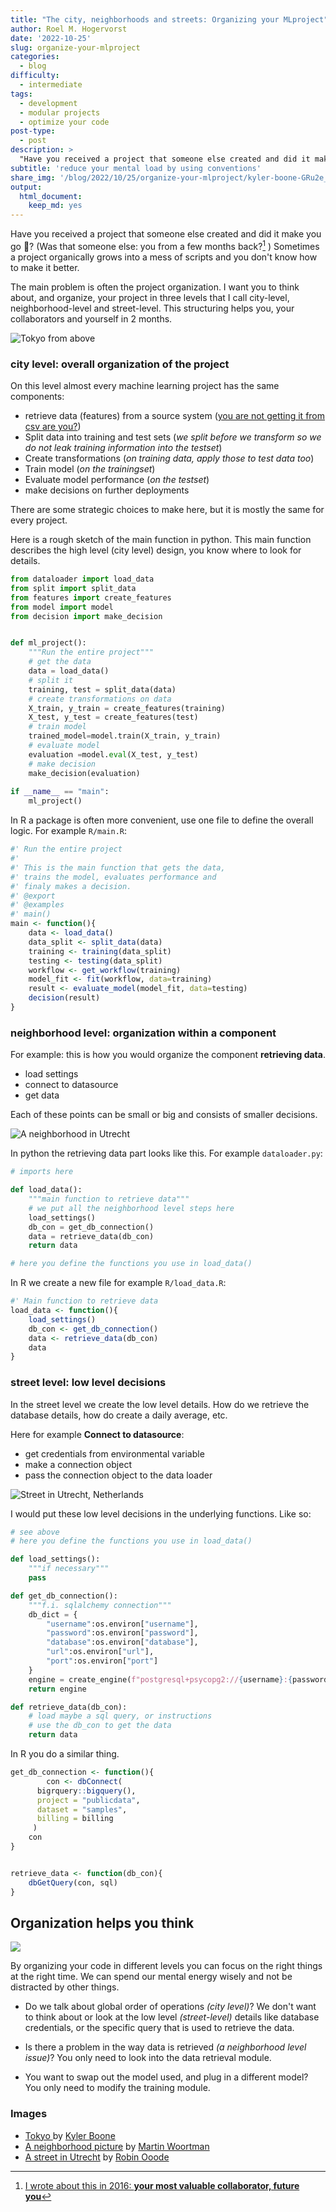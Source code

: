```yaml
---
title: "The city, neighborhoods and streets: Organizing your MLproject"
author: Roel M. Hogervorst
date: '2022-10-25'
slug: organize-your-mlproject
categories:
  - blog
difficulty:
  - intermediate
tags:
  - development
  - modular projects
  - optimize your code
post-type:
  - post
description: >
  "Have you received a project that someone else created and did it make you go 🤯? Sometimes a project organically grows into a mess of scripts and you don't know how to make it better. The main problem is often the project organization. I want you to think about, and organize, your project in three levels that I call city-level, neighborhood-level and street-level. In this post I will explain how to do that."
subtitle: 'reduce your mental load by using conventions'
share_img: '/blog/2022/10/25/organize-your-mlproject/kyler-boone-GRu2e_Z01-o-unsplash.jpg'
output:
  html_document:
    keep_md: yes
---
```


<!-- content  -->
Have you received a project that someone else created and did it make you go 🤯?
(Was that someone else: you from a few months back?[^1] ) Sometimes a project organically grows into a mess of scripts and you don't know how to make it better. 

The main problem is often the project organization. I want you to think about, and organize, your project in three levels that I call city-level, neighborhood-level and street-level. This structuring helps you, your collaborators and yourself in 2 months.

![Tokyo from above](kyler-boone-GRu2e_Z01-o-unsplash.jpg)

### city level:  overall organization of the project
On this level almost every machine learning project has the same components:

- retrieve data (features) from a source system ([you are not getting it from csv are you?](https://blog.rmhogervorst.nl/blog/2022/08/15/data-ingestion-patterns-for-ml/))
- Split data into training and test sets (_we split before we transform so we do not leak training information into the testset_)
- Create transformations (_on training data, apply those to test data too_)
- Train model (_on the trainingset_)
- Evaluate model performance (_on the testset_)
- make decisions on further deployments

There are some strategic choices to make here, but it is mostly the same for every project. 

Here is a rough sketch of the main function in python.
This main function describes the high level  (city level) design, you know 
where to look for details.

```python
from dataloader import load_data
from split import split_data
from features import create_features
from model import model
from decision import make_decision


def ml_project():
	"""Run the entire project"""
	# get the data
	data = load_data()
	# split it
	training, test = split_data(data)
	# create transformations on data
	X_train, y_train = create_features(training)
	X_test, y_test = create_features(test)
	# train model
	trained_model=model.train(X_train, y_train)
	# evaluate model
	evaluation =model.eval(X_test, y_test)
	# make decision
	make_decision(evaluation)
	
if __name__ == "main":
	ml_project()
```


In R a package is often more convenient, use one file to define the overall logic. 
For example `R/main.R`:

```R
#' Run the entire project
#'
#' This is the main function that gets the data,
#' trains the model, evaluates performance and
#' finaly makes a decision.
#' @export
#' @examples
#' main()
main <- function(){
	data <- load_data()
	data_split <- split_data(data)
	training <- training(data_split)
	testing <- testing(data_split)
	workflow <- get_workflow(training)
	model_fit <- fit(workflow, data=training)
	result <- evaluate_model(model_fit, data=testing)
	decision(result)
}

```

### neighborhood level: organization within a component
For example: this is how you would organize the component **retrieving data**.

- load settings
- connect to datasource
- get data

Each of these points can be small or big and consists of smaller decisions.

![A neighborhood in Utrecht](martin-woortman-aMYrbqCTMu4-unsplash.jpg)


In python the retrieving data part looks like this.
For example `dataloader.py`:
```python
# imports here

def load_data():
	"""main function to retrieve data"""
	# we put all the neighborhood level steps here
	load_settings()
	db_con = get_db_connection()
	data = retrieve_data(db_con)
	return data

# here you define the functions you use in load_data()

```
In R we create a new file for example `R/load_data.R`:

```r
#' Main function to retrieve data
load_data <- function(){
	load_settings()
	db_con <- get_db_connection()
	data <- retrieve_data(db_con)
	data
}
```


### street level: low level decisions
In the street level we create the low level details. 
How do we retrieve the database details, how do create a daily average, etc.

Here for example **Connect to datasource**: 
- get credentials from environmental variable
- make a connection object
- pass the connection object to the data loader

![Street in Utrecht, Netherlands](robin-ooode-XusR7PXCV0o-unsplash.jpg)

I would put these low level decisions in the underlying functions. Like so:

```python
# see above
# here you define the functions you use in load_data()

def load_settings():
	"""if necessary"""
	pass

def get_db_connection():
	"""f.i. sqlalchemy connection"""
	db_dict = {
		"username":os.environ["username"],
		"password":os.environ["password"],
		"database":os.environ["database"],
		"url":os.environ["url"],
		"port":os.environ["port"]
	}
	engine = create_engine(f"postgresql+psycopg2://{username}:{password}@{url}:{port}/{database}")
	return engine

def retrieve_data(db_con):
	# load maybe a sql query, or instructions
	# use the db_con to get the data
	return data
```

In R you do a similar thing. 

```R
get_db_connection <- function(){
		con <- dbConnect(
	  bigrquery::bigquery(),
	  project = "publicdata",
	  dataset = "samples",
	  billing = billing
	 )
	con
}


retrieve_data <- function(db_con){
	dbGetQuery(con, sql)
}


```

## Organization helps you think
![](geojango-maps-Z8UgB80_46w-unsplash.jpg)

By organizing your code in different levels you can focus on the right things at the right time. We can spend our mental energy wisely and not be distracted by other things. 

- Do we talk about global order of operations _(city level)_? We don't want to think about or look at the low level _(street-level)_ details like database credentials, or the specific query that is used to retrieve the data.

- Is there a problem in the way data is retrieved _(a neighborhood level issue)_? You only need to look into the data retrieval module. 
- You want to swap out the model used, and plug in a different model? You only need to modify the training module. 



[^1]: [I wrote about this in 2016: **your most valuable collaborator, future you**](https://blog.rmhogervorst.nl/blog/2016/05/26/your-most-valuable-collaborator-future-you/)


### Images

- [Tokyo ](https://unsplash.com/photos/GRu2e_Z01-o) by [Kyler Boone](https://unsplash.com/@kylerb)
- [A neighborhood picture](https://unsplash.com/photos/aMYrbqCTMu4) by [Martin Woortman](https://unsplash.com/@martfoto1) 
- [A street in Utrecht](https://unsplash.com/photos/XusR7PXCV0o) by [Robin Ooode](https://unsplash.com/@robinoode)
